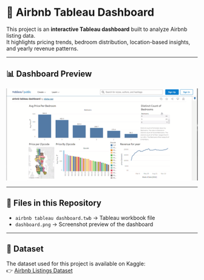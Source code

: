 # 🏡 Airbnb Tableau Dashboard

This project is an **interactive Tableau dashboard** built to analyze Airbnb listing data.  
It highlights pricing trends, bedroom distribution, location-based insights, and yearly revenue patterns.

---

## 📊 Dashboard Preview
![Airbnb Dashboard](dashboard.png)

---

## 📂 Files in this Repository
- `airbnb tableau dashboard.twb` → Tableau workbook file  
- `dashboard.png` → Screenshot preview of the dashboard  

---

## 📀 Dataset
The dataset used for this project is available on Kaggle:  
👉 [Airbnb Listings Dataset](https://www.kaggle.com/datasets/alexanderfreberg/airbnb-listings-2016-dataset)  


